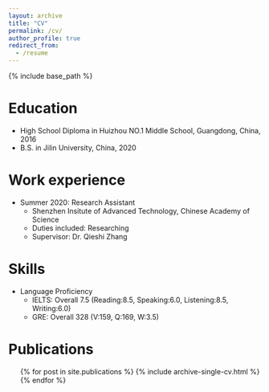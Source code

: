 ```yaml
---
layout: archive
title: "CV"
permalink: /cv/
author_profile: true
redirect_from:
  - /resume
---
```


{% include base_path %}

Education
======
* High School Diploma in Huizhou NO.1 Middle School, Guangdong, China, 2016
* B.S. in Jilin University, China, 2020


Work experience
======
* Summer 2020: Research Assistant
  * Shenzhen Insitute of Advanced Technology, Chinese Academy of Science
  * Duties included: Researching 
  * Supervisor: Dr. Qieshi Zhang

  
Skills
======
* Language Proficiency
  * IELTS: Overall 7.5 (Reading:8.5, Speaking:6.0, Listening:8.5, Writing:6.0)
  * GRE: Overall 328 (V:159, Q:169, W:3.5)

Publications
======
  <ul>{% for post in site.publications %}
    {% include archive-single-cv.html %}
  {% endfor %}</ul>
  

  
